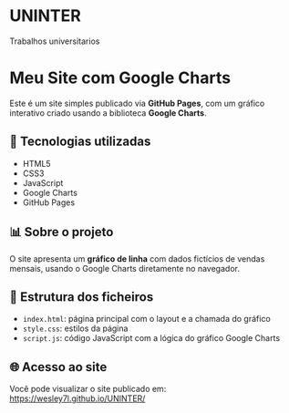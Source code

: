 # UNINTER
Trabalhos universitarios
# Meu Site com Google Charts

Este é um site simples publicado via **GitHub Pages**, com um gráfico interativo criado usando a biblioteca **Google Charts**.

## 🔧 Tecnologias utilizadas

- HTML5
- CSS3
- JavaScript
- Google Charts
- GitHub Pages

## 📊 Sobre o projeto

O site apresenta um **gráfico de linha** com dados fictícios de vendas mensais, usando o Google Charts diretamente no navegador.

## 📁 Estrutura dos ficheiros

- `index.html`: página principal com o layout e a chamada do gráfico
- `style.css`: estilos da página
- `script.js`: código JavaScript com a lógica do gráfico Google Charts

## 🌐 Acesso ao site

Você pode visualizar o site publicado em: https://wesley7l.github.io/UNINTER/


